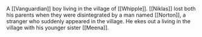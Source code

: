 A <span class="races">[[Vanguardian]]</span> boy living in the village of <span class="political-bodies-places">[[Whipple]]</span>.
<span class="people">[[Niklas]]</span> lost both his parents when they were disintegrated by a man named <span class="people">[[Norton]]</span>, a stranger who suddenly appeared in the village.
He ekes out a living in the village with his younger sister <span class="people">[[Meena]]</span>.